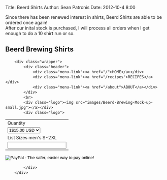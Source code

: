 Title: Beerd Shirts
Author: Sean Patronis
Date: 2012-10-4 8:00

Since there has been renewed interest in shirts, 
Beerd Shirts are able to be ordered once again!  
After our inital stock is purchased, I will process all orders when I get enough to do a 10 shirt run or so.  

## Beerd Brewing Shirts



		<div class="wrapper">
			<div class="header">
				<div class="menu-link"><a href="/">HOME</a></div>
				<div class="menu-link"><a href="/recipes">RECIPES</a></div>
				<div class="menu-link"><a href="/about">ABOUT</a></div>
			</div>
			<br>
			<div class="logo"><img src="images/Beerd-Brewing-Mock-up-small.jpg"></a></div>
			<div class="logo">
<form action="https://www.paypal.com/cgi-bin/webscr" method="post">
<input type="hidden" name="cmd" value="_s-xclick">
<input type="hidden" name="hosted_button_id" value="NZ73P6AUPQ56W">
<table>
<tr><td><input type="hidden" name="on0" value="Quantity">Quantity</td></tr><tr><td><select name="os0">
	<option value="1">1$15.00 USD</option>
	<option value="2">2$28.00 USD</option>
	<option value="3">3$40.00 USD</option>
	<option value="4">4$50.00 USD</option>
</select> </td></tr>
<tr><td><input type="hidden" name="on1" value="List Sizes men's S-2XL">List Sizes men's S-2XL</td></tr><tr><td><input type="text" name="os1" maxlength="200"></td></tr>
</table>
<input type="hidden" name="currency_code" value="USD">
<input type="image" src="https://www.paypalobjects.com/en_US/i/btn/btn_buynowCC_LG.gif" border="0" name="submit" alt="PayPal - The safer, easier way to pay online!">
<img alt="" border="0" src="https://www.paypalobjects.com/en_US/i/scr/pixel.gif" width="1" height="1">
</form>

			</div>
		</div>



